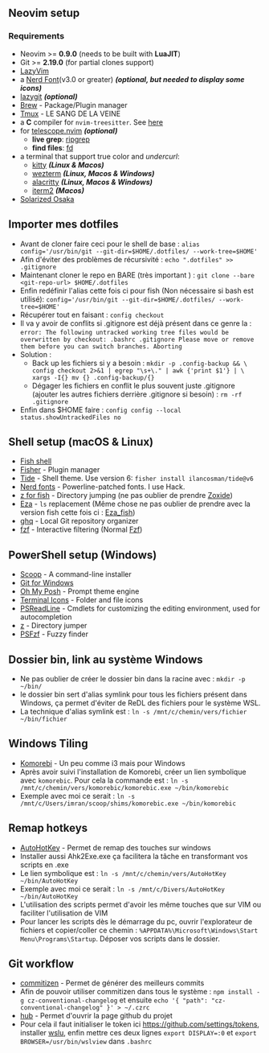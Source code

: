 ## Neovim setup

### Requirements

- Neovim >= **0.9.0** (needs to be built with **LuaJIT**)
- Git >= **2.19.0** (for partial clones support)
- [LazyVim](https://www.lazyvim.org/)
- a [Nerd Font](https://www.nerdfonts.com/)(v3.0 or greater) **_(optional, but needed to display some icons)_**
- [lazygit](https://github.com/jesseduffield/lazygit) **_(optional)_**
- [Brew](https://brew.sh/) - Package/Plugin manager
- [Tmux](https://doc.ubuntu-fr.org/tmux) - LE SANG DE LA VEINE
- a **C** compiler for `nvim-treesitter`. See [here](https://github.com/nvim-treesitter/nvim-treesitter#requirements)
- for [telescope.nvim](https://github.com/nvim-telescope/telescope.nvim) **_(optional)_**
  - **live grep**: [ripgrep](https://github.com/BurntSushi/ripgrep)
  - **find files**: [fd](https://github.com/sharkdp/fd)
- a terminal that support true color and _undercurl_:
  - [kitty](https://github.com/kovidgoyal/kitty) **_(Linux & Macos)_**
  - [wezterm](https://github.com/wez/wezterm) **_(Linux, Macos & Windows)_**
  - [alacritty](https://github.com/alacritty/alacritty) **_(Linux, Macos & Windows)_**
  - [iterm2](https://iterm2.com/) **_(Macos)_**
- [Solarized Osaka](https://github.com/craftzdog/solarized-osaka.nvim)

## Importer mes dotfiles

- Avant de cloner faire ceci pour le shell de base : ```alias config='/usr/bin/git --git-dir=$HOME/.dotfiles/ --work-tree=$HOME'```
- Afin d'éviter des problèmes de récursivité : ```echo ".dotfiles" >> .gitignore```
- Maintenant cloner le repo en BARE (très important ) : ```git clone --bare <git-repo-url> $HOME/.dotfiles```
- Enfin redéfinir l'alias cette fois ci pour fish (Non nécessaire si bash est utilisé): ```config='/usr/bin/git --git-dir=$HOME/.dotfiles/ --work-tree=$HOME'```
- Récupérer tout en faisant : ```config checkout```
- Il va y avoir de conflits si .gitignore est déjà présent dans ce genre la : ```error: The following untracked working tree files would be overwritten by checkout:
    .bashrc
    .gitignore
Please move or remove them before you can switch branches.
Aborting```
- Solution :
  - Back up les fichiers si y a besoin : ```mkdir -p .config-backup && \
config checkout 2>&1 | egrep "\s+\." | awk {'print $1'} | \
xargs -I{} mv {} .config-backup/{}```
  - Dégager les fichiers en conflit le plus souvent juste .gitignore (ajouter les autres fichiers derrière .gitignore si besoin) : ```rm -rf .gitignore```
- Enfin dans $HOME faire : ```config config --local status.showUntrackedFiles no```

## Shell setup (macOS & Linux)

- [Fish shell](https://fishshell.com/)
- [Fisher](https://github.com/jorgebucaran/fisher) - Plugin manager
- [Tide](https://github.com/IlanCosman/tide) - Shell theme. Use version 6: `fisher install ilancosman/tide@v6`
- [Nerd fonts](https://github.com/ryanoasis/nerd-fonts) - Powerline-patched fonts. I use Hack.
- [z for fish](https://github.com/jethrokuan/z) - Directory jumping (ne pas oublier de prendre [Zoxide](https://github.com/ajeetdsouza/zoxide))
- [Eza](https://github.com/eza-community/eza) - `ls` replacement (Même chose ne pas oublier de prendre avec la version fish cette fois ci : [Eza_fish](https://github.com/plttn/fish-eza))
- [ghq](https://github.com/x-motemen/ghq) - Local Git repository organizer
- [fzf](https://github.com/PatrickF1/fzf.fish) - Interactive filtering (Normal [Fzf](https://github.com/junegunn/fzf))

## PowerShell setup (Windows)

- [Scoop](https://scoop.sh/) - A command-line installer
- [Git for Windows](https://gitforwindows.org/)
- [Oh My Posh](https://ohmyposh.dev/) - Prompt theme engine
- [Terminal Icons](https://github.com/devblackops/Terminal-Icons) - Folder and file icons
- [PSReadLine](https://docs.microsoft.com/en-us/powershell/module/psreadline/) - Cmdlets for customizing the editing environment, used for autocompletion
- [z](https://www.powershellgallery.com/packages/z) - Directory jumper
- [PSFzf](https://github.com/kelleyma49/PSFzf) - Fuzzy finder

## Dossier bin, link au système Windows

- Ne pas oublier de créer le dossier bin dans la racine avec : `mkdir -p ~/bin/`
- le dossier bin sert d'alias symlink pour tous les fichiers présent dans Windows, ça permet d'éviter de ReDL des fichiers pour le système WSL.
- La technique d'alias symlink est : `ln -s /mnt/c/chemin/vers/fichier ~/bin/fichier`

## Windows Tiling

- [Komorebi](https://github.com/LGUG2Z/komorebi) - Un peu comme i3 mais pour Windows
- Après avoir suivi l'installation de Komorebi, créer un lien symbolique avec `komorebic`.
  Pour cela la commande est : `ln -s /mnt/c/chemin/vers/komorebic/komorebic.exe ~/bin/komorebic`
- Exemple avec moi ce serait : `ln -s /mnt/c/Users/imran/scoop/shims/komorebic.exe ~/bin/komorebic`

## Remap hotkeys

- [AutoHotKey](https://www.autohotkey.com/) - Permet de remap des touches sur windows
- Installer aussi Ahk2Exe.exe ça facilitera la tâche en transformant vos scripts en .exe
- Le lien symbolique est : `ln -s /mnt/c/chemin/vers/AutoHotKey ~/bin/AutoHotKey`
- Exemple avec moi ce serait : `ln -s /mnt/c/Divers/AutoHotKey ~/bin/AutoHotKey`
- L'utilisation des scripts permet d'avoir les même touches que sur VIM ou faciliter l'utilisation de VIM
- Pour lancer les scripts dès le démarrage du pc, ouvrir l'explorateur de fichiers et copier/coller ce chemin : `%APPDATA%\Microsoft\Windows\Start Menu\Programs\Startup`. Déposer vos scripts dans le dossier.

## Git workflow

- [commitizen](https://github.com/commitizen/cz-cli) - Permet de générer des meilleurs commits
- Afin de pouvoir utiliser commitizen dans tous le système : `npm install -g cz-conventional-changelog` et ensuite `echo '{ "path": "cz-conventional-changelog" }' > ~/.czrc`
- [hub](https://github.com/mislav/hub) - Permet d'ouvrir la page github du projet
- Pour cela il faut initialiser le token ici https://github.com/settings/tokens, installer [wslu](https://github.com/wslutilities/wslu#feature), enfin mettre ces deux lignes `export DISPLAY=:0` et `export BROWSER=/usr/bin/wslview` dans `.bashrc`
